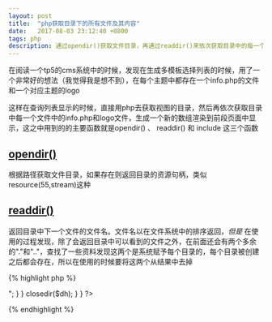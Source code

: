 ```yaml
---
layout: post
title:  "php获取目录下的所有文件及其内容"
date:   2017-08-03 23:12:40 +0800
tags: php
description: 通过opendir()获取文件目录，再通过readdir()来依次获取目录中的每一个文件
---
```


在阅读一个tp5的cms系统中的时候，发现在生成多模板选择列表的时候，用了一个非常好的想法（我觉得我是想不到），在每个主题中都存在一个info.php的文件和一个对应主题的logo

这样在查询列表显示的时候，直接用php去获取视图的目录，然后再依次获取目录中每一个文件中的info.php和logo文件，生成一个新的数组渲染到前段页面中显示，这之中用到的的主要函数就是opendir() 、 readdir() 和 include 这三个函数


## [](#header-2)[opendir()][php-opendir]

根据路径获取文件目录，如果存在则返回目录的资源句柄，类似 resource(55,stream)这种


## [](#header-2)[readdir()][php-readdir]

返回目录中下一个文件的文件名。文件名以在文件系统中的排序返回，_但是_ 在使用的过程发现，除了会返回目录中可以看到的文件之外，在前面还会有两个多余的"."和".."，查找了一些资料发现这两个是系统赋予每个目录的，每个目录被创建之后都会存在，所以在使用的时候要将这两个从结果中去掉

{% highlight php %}
<?php
$dir = "/images/";

// 打开目录，然后读取其内容
if (is_dir($dir)){
  if ($dh = opendir($dir)){
    while (false !== ($file = readdir($handle))) {
        if ($file != "." && $file != "..") {
            echo "filename:".$file."<br/>";
        }
    }
    closedir($dh);
  }
}

?>
{% endhighlight %}

[php-opendir]:http://php.net/manual/zh/function.opendir.php
[php-readdir]:http://php.net/manual/zh/function.readdir.php
